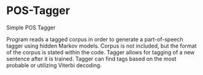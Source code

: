 # POS-Tagger
Simple POS Tagger

Program reads a tagged corpus in order to generate a part-of-speech tagger using hidden Markov models.
Corpus is not included, but the format of the corpus is stated within the code.
Tagger allows for tagging of a new sentence after it is trained.
Tagger can find tags based on the most probable or utilizing Viterbi decoding.
